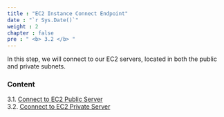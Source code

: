 ```yaml
---
title : "EC2 Instance Connect Endpoint"
date : "`r Sys.Date()`"
weight : 2
chapter : false
pre : " <b> 3.2 </b> "
---
```


In this step, we will connect to our EC2 servers, located in both the public and private subnets.

### Content
3.1. [Connect to EC2 Public Server](3.1-public-instance/) \
3.2. [Cconnect to EC2 Private Server](3.2-private-instance/)